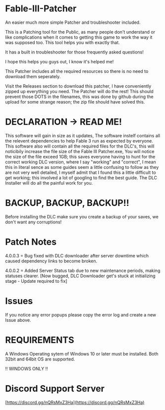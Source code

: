 # Fable-III-Patcher
An easier much more simple Patcher and troubleshooter included.

This is a Patching tool for the Public, as many people don't understand or like complications when it comes to getting this game to work the way it was supposed too.
This tool helps you with exactly that.

It has a built in troubleshooter for those frequently asked questions!

I hope this helps you guys out, I know it's helped me!

This Patcher includes all the required resources so there is no need to download them seperately.


Visit the Releases section to download this patcher, I have conveniently zipped up everything you need. The Patcher will do the rest!
This should prevent those DOTS in the filenames, this was done by github during the upload for some strange reason; the zip file should have solved this.



# DECLARATION -> READ ME!

This software will gain in size as it updates,
The software instelf contains all the relevent dependencies to help Fable 3 run as expected by everyone.
This software also will contain all the required files for the DLC's, this will noticibily increase the file size of the Fable III Patcher.exe,
You will notice the size of the file exceed 1GB; this saves everyone having to hunt for the correct working DLC version,
where I say "working" and "correct", I mean this in literal sence as some guides seem a little confusing to follow as they are not very well
detailed, I myself admit that I found this a little difficult to get working; this involved a lot of googling to find the best guide.
The DLC Installer will do all the painful work for you.

# BACKUP, BACKUP, BACKUP!!

Before installing the DLC make sure you create a backup of your saves, we don't want any corruptions!


# Patch Notes

4.0.0.3 = Bug fixed with DLC downloader after server downtime which caused dependency links to become broken.

4.0.0.2 = Added Server Status tab due to new maintenance periods, making statuses clearer. [Now bugged, DLC Downloader get's stuck at initializing stage - Update required to fix]

# Issues

If you notice any error popups please copy the error log and create a new Issue above.

# REQUIREMENTS

A Windows Operating sytem of Windows 10 or later must be installed.
Both 32bit and 64bit OS are supported.

!! WINDOWS ONLY !!

# Discord Support Server
[https://discord.gg/nQRsMxZ3Ha](https://discord.gg/nQRsMxZ3Ha)
